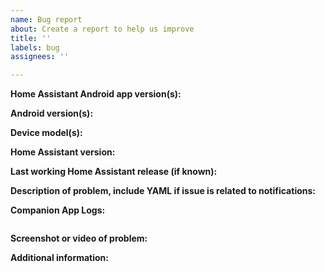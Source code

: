 ```yaml
---
name: Bug report
about: Create a report to help us improve
title: ''
labels: bug
assignees: ''

---
```


<!-- READ THIS FIRST:
- Make sure you run the latest version of the Android app
- Make sure you run the latest version of Home Assistant
- Make sure to check the Companion docs for troubleshooting and configuration: https://companion.home-assistant.io/
- Make sure the bug you found is not already reported, we love to put work in bugfixes instead of closing duplicate bug reports
  DO NOT DELETE ANY TEXT from this template! All requested information is important.
-->

<!-- If you are reporting an issue for Wear OS please list both devices for the below 3 fields -->
**Home Assistant Android app version(s):**

**Android version(s):**

**Device model(s):**

**Home Assistant version:**

**Last working Home Assistant release (if known):**

**Description of problem, include YAML if issue is related to notifications:**

<!--
- For Wear OS devices we will need the LogCat logs from the device.
- For Android Auto the logs can be retrieved from the connected device.
- Logs from the device can be taken from Settings > Companion App > Show and Share Logs
-->
**Companion App Logs:**

```

```

**Screenshot or video of problem:**

**Additional information:**
